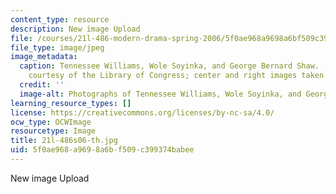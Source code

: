 ```yaml
---
content_type: resource
description: New image Upload
file: /courses/21l-486-modern-drama-spring-2006/5f0ae968a9698a6bf509c399374babee_21l-486s06-th.jpg
file_type: image/jpeg
image_metadata:
  caption: Tennessee Williams, Wole Soyinka, and George Bernard Shaw. (Left image
    courtesy of the Library of Congress; center and right images taken from [Wikipedia](http://www.wikipedia.org/).)
  credit: ''
  image-alt: Photographs of Tennessee Williams, Wole Soyinka, and George Bernard Shaw.
learning_resource_types: []
license: https://creativecommons.org/licenses/by-nc-sa/4.0/
ocw_type: OCWImage
resourcetype: Image
title: 21l-486s06-th.jpg
uid: 5f0ae968-a969-8a6b-f509-c399374babee
---
```

New image Upload